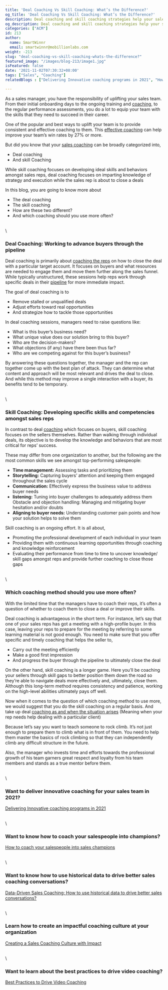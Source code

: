 ```yaml
---
title: 'Deal Coaching Vs Skill Coaching: What’s the Difference?'
og_title: 'Deal Coaching Vs Skill Coaching: What’s the Difference?'
description: Deal coaching and skill coaching strategies help your sales reps to achieve personal and professional growth. Learn what these strategies are and how you can use them for the benefit of your reps
og_description: Deal coaching and skill coaching strategies help your sales reps to achieve personal and professional growth. Learn what these strategies are and how you can use them for the benefit of your reps
categories: ["ACM"]
id: 213
author:
  name: SmartWinnr
  email: smartwinnr@mobillionlabs.com
weight: -213
slug: "deal-coaching-vs-skill-coaching-whats-the-difference?"
featured_image: "/images/blog-213/image1.jpg"
isFeatured: false
date: '2021-11-02T07:30:32+08:00'
tags: ["Sales", "Coaching"]
relatedBlogs : ["Delivering Innovative coaching programs in 2021", "How to coach your salespeople into sales champions", "Data-Driven Sales Coaching: How to use historical data to drive better sales conversations?", "Creating a Sales Coaching Culture with Impact", "Best Practices to Drive Video Coaching"]

---
```


As a sales manager, you have the responsibility of uplifting your sales team. From their initial onboarding days to the ongoing training and [coaching](https://www.smartwinnr.com/post/delivering-innovative-coaching-programs-in-2021/), to the regular performance assessments, you do a lot to equip your team with the skills that they need to succeed in their career.

One of the popular and best ways to uplift your team is to provide consistent and effective coaching to them. This [effective coaching](https://www.smartwinnr.com/post/best-practices-to-drive-video-coaching/) can help improve your team’s win rates by 27% or more. 

But did you know that your [sales coaching](https://www.smartwinnr.com/post/creating-a-sales-coaching-culture-with-impact/) can be broadly categorized into,

* Deal coaching 
* And skill Coaching

While skill coaching focuses on developing ideal skills and behaviors amongst sales reps, deal coaching focuses on imparting knowledge of strategy and execution while the sales rep is about to close a deals

In this blog, you are going to know more about

* The deal coaching
* The skill coaching
* How are these two different?
* And which coaching should you use more often?

\
\

### **Deal Coaching: Working to advance buyers through the pipeline**

Deal coaching is primarily about [coaching the reps](https://www.smartwinnr.com/post/how-to-coach-your-salespeople-into-sales-champions/) on how to close the deal with a particular target account. It focuses on buyers and what resources are needed to engage them and move them further along the sales funnel. While typically unstructured, these sessions help reps work through specific deals in their [pipeline](https://www.smartwinnr.com/post/how-to-measure-and-improve-the-effectiveness-of-your-sales-process/) for more immediate impact.

The goal of deal coaching is to 

* Remove stalled or unqualified deals 
* Adjust efforts toward real opportunities
* And strategize how to tackle those opportunities 

In deal coaching sessions, managers need to raise questions like:

* What is this buyer’s business need?
* What unique value does our solution bring to this buyer?
* Who are the decision-makers?
* What objections (if any) have there been thus far?
* Who are we competing against for this buyer’s business?

By answering these questions together, the manager and the rep can together come up with the best plan of attack. They can determine what content and approach will be most relevant and drives the deal to close. And while this method may improve a single interaction with a buyer, its benefits tend to be temporary. 

\
\

### **Skill Coaching: Developing specific skills and competencies amongst sales reps**

In contrast to deal [coaching](https://www.smartwinnr.com/post/reasons-to-use-video-coaching-in-your-sales-progress/) which focuses on buyers, skill coaching focuses on the sellers themselves. Rather than walking through individual deals, its objective is to develop the knowledge and behaviors that are most critical for reps’ success. 

These may differ from one organization to another, but the following are the most common skills we see amongst top-performing salespeople:

* **Time management:** Assessing tasks and prioritizing them
* **Storytelling:** Capturing buyers’ attention and keeping them engaged throughout the sales cycle
* **Communication:** Effectively express the business value to address buyer needs
* **listening:** Tuning into buyer challenges to adequately address them
Obstacle and objection handling: Managing and mitigating buyer hesitation and/or doubts
* **Aligning to buyer needs:** Understanding customer pain points and how your solution helps to solve them

Skill coaching is an ongoing effort. It is all about,

* Promoting the professional development of each individual in your team 
* Providing them with continuous learning opportunities through coaching and knowledge reinforcement
* Evaluating their performance from time to time to uncover knowledge/ skill gaps amongst reps and provide further coaching to close those gaps

\
\

### **Which coaching method should you use more often?**

With the limited time that the managers have to coach their reps, it’s often a question of whether to coach them to close a deal or improve their skills. 

Deal coaching is advantageous in the short term. For instance, let’s say that one of your sales reps has got a meeting with a high-profile buyer. In this case, leaving your reps to prepare for the meeting by referring to some learning material is not good enough. You need to make sure that you offer specific and timely coaching that helps the seller to,

* Carry out the meeting efficiently
* Make a good first impression 
* And  progress the buyer through the pipeline to ultimately close the deal

On the other hand, skill coaching is a longer game. Here you’ll be coaching your sellers through skill gaps to better position them down the road so they’re able to navigate deals more effectively and, ultimately, close them. Although this long-term method requires consistency and patience, working on the high-level abilities ultimately pays off well.

Now when it comes to the question of which coaching method to use more, we would suggest that you do the skill coaching on a regular basis. And take up deal [coaching as and when the situation arises](https://www.smartwinnr.com/post/scenarios-where-sales-coaching-can-be-used/) (Meaning when your rep needs help dealing with a particular client)

Because let’s say you want to teach someone to rock climb. It’s not just enough to prepare them to climb what is in front of them. You need to help them master the basics of rock climbing so that they can independently climb any difficult structure in the future.

Also, the manager who invests time and efforts towards the professional growth of his team garners great respect and loyalty from his team members and stands as a true mentor before them.

\
\

### Want to deliver innovative coaching for your sales team in 2021?

[Delivering Innovative coaching programs in 2021](https://smartwinnr.com/post/delivering-innovative-coaching-programs-in-2021/)

\
\

### Want to know how to coach your salespeople into champions?

[How to coach your salespeople into sales champions](https://smartwinnr.com/post/how-to-coach-your-salespeople-into-sales-champions/)

\
\

### Want to know how to use historical data to drive better sales coaching conversations?

[Data-Driven Sales Coaching: How to use historical data to drive better sales conversations?](https://smartwinnr.com/post/how-to-use-historical-data-to-drive-better-sales-conversations/)

\
\

### Learn how to create an impactful coaching culture at your organization

[Creating a Sales Coaching Culture with Impact](https://smartwinnr.com/post/creating-a-sales-coaching-culture-with-impact/)

\
\

### Want to learn about the best practices to drive video coaching?

[Best Practices to Drive Video Coaching](https://smartwinnr.com/post/best-practices-to-drive-video-coaching/)
